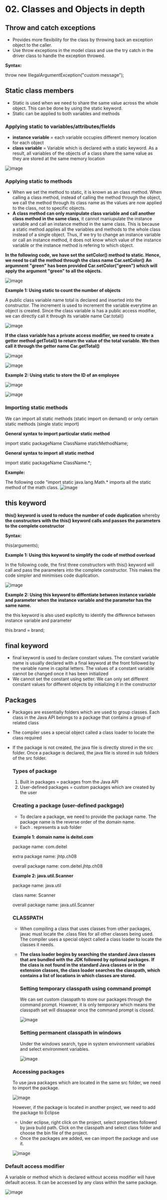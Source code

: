 # 02. Classes and Objects in depth

## Throw and catch exceptions
- Provides more flexibility for the class by throwing back an exception object to the caller.
- Use throw exceptions in the model class and use the try catch in the driver class to handle the exception throwed.

**Syntax:**

throw new IllegalArgumentException("custom message");

## Static class members
- Static is used when we need to share the same value across the whole object. This can be done by using the static keyword.
- Static can be applied to both variables and methods

### Applying static to variables/attributes/fields
- **instance variable** = each variable occupies different memory location for each object
- **class variable** = Variable which is declared with a static keyword. As a result, all variables of the objects of a class share the same value as they are stored at the same memory location

![image](https://github.com/Fong20/Learning-repository/assets/150316121/2a08930f-9e97-4d3c-8f56-b4b71c034a87)

### Applying static to methods
- When we set the method to static, it is known as an class method. When calling a class method, instead of calling the method through the object, we call the method through its class name as the values are now applied to the class, not to specific objects.
- **A class method can only manipulate class variable and call another class method in the same class**, it cannot maniupulate the instance variable and call an instance method in the same class. This is because a static method applies all the variables and methods to the whole class instead of a single object. Thus, if we try to change an instance variable or call an instance method, it does not know which value of the instance variable or the instance method is refering to which object.

**In the following code, we have set the setColor() method to static. Hence, we need to call the method through the class name Car.setColor()** **An argumnent "green" has been provided Car.setColor("green") which will apply the argument "green" to all the objects.**

![image](https://github.com/Fong20/Learning-repository/assets/150316121/e87f14dd-52f6-4586-aebd-b89f8433be98)

**Example 1: Using static to count the number of objects**

A public class variable name total is declared and inserted into the constructor. The increment is used to increment the variable everytime an object is created. Since the class variable is has a public access modifier, we can directly call it through its variable name Car.total()

![image](https://github.com/Fong20/Learning-repository/assets/150316121/e5656bf0-d72a-4e6a-b682-18787ead08ea)

**If the class variable has a private access modifier, we need to create a getter method getTotal() to return the value of the total variable. We then call it through the getter name Car.getTotal()**

![image](https://github.com/Fong20/Learning-repository/assets/150316121/aa2e82b2-42c1-46da-91cd-0ca2eb5beb8c)

![image](https://github.com/Fong20/Learning-repository/assets/150316121/6f94410c-c581-4272-b718-6d2ce05773c6)


**Example 2: Using static to store the ID of an employee**

![image](https://github.com/Fong20/Learning-repository/assets/150316121/ce4782c7-32cd-412a-a77d-8d84f4a37fe3)

![image](https://github.com/Fong20/Learning-repository/assets/150316121/842f0523-7f89-4ba7-b95e-b74cfd0e1f95)


  ### Importing static methods
  We can import all static methods (static import on demand) or only certain static methods (single static import)

  **General syntax to import particular static method**
  
  import static packageName ClassName staticMethodName;

  **General syntax to import all static method**

  import static packageName ClassName.*;
  
  **Example:**
  
  The following code "import static java.lang.Math.* imports all the static method of the math class.
  ![image](https://github.com/Fong20/Learning-repository/assets/150316121/d44af793-d3da-454e-a233-d482dc465a22)

## this keyword
**this() keyword is used to reduce the number of code duplication** whereby **the constructors with the this() keyword calls and passes the parameters to the complete constructor** 

**Syntax:**

this(arguments);

**Example 1: Using this keyword to simplify the code of method overload**

In the following code, the first three constructors with this() keyword will call and pass the parameters into the complete constructor. This makes the code simpler and minimises code duplication.

![image](https://github.com/Fong20/Learning-repository/assets/150316121/4e8b221a-0636-4277-b607-1c875eb7d0ad)

**Example 2: Using this keyword to diffentiate between instance variable and parameter when the instance variable and the parameter has the same name.**

the this keyword is also used explicitly to identify the difference between instance variable and parameter

this.brand = brand;

## final keyword
- final keyword is used to declare constant values. The constant variable name is usually declared with a final keyword at the front followed by the variable name in capital letters. The values of a constant variable cannot be changed once it has been initialized
- We cannot set the constant using setter. We can only set different constant values for different objects by initializing it in the constructor

## Packages
- Packages are essentially folders which are used to group classes. Each class in the Java API belongs to a package that contains a group of related class
- The compiler uses a special object called a class loader to locate the class required
- If the package is not created, the java file is directly stored in the src folder. Once a package is declared, the java file is stored in sub folders of the src folder.

  ### Types of package
  1. Built in packages = packages from the Java API
  2. User-defined packages = custom packages which are created by the user
     
  ### Creating a package (user-defined packgage)
  - To declare a package, we need to provide the package name. The package name is the reverse order of the domain name.
  - Each . represents a sub folder
  
  **Example 1: domain name is deitel.com**
  
  package name: com.deitel
  
  extra package name: jhtp.ch08
  
  overall package name: com.deitel.jhtp.ch08

  **Example 2: java.util.Scanner**

  package name: java.util

  class name: Scanner

  overall package name: java.util.Scanner
  
  ### CLASSPATH
  - When compiling a class that uses classes from other packages, javac must locate the .class files for all
other classes being used. The compiler uses a special object called a class loader to locate the classes it needs.
  - **The class loader begins by searching the standard Java classes that are bundled with the JDK followed by optional packages.** **If the class is not found in the standard Java classes or in the extension classes, the class loader searches the classpath, which contains a list of locations in which classes are stored.**

    ### Setting temporary classpath using command prompt
    We can set custom classpath to store our packages through the command prompt. However, it is only temporary which means the classpath set will dissapear once the command prompt is closed.

    ![image](https://github.com/Fong20/Learning-repository/assets/150316121/39cf67a8-939e-4576-b68c-1f5a9319f07b)

    ### Setting permanent classpath in windows
    Under the windows search, type in system environment variables and select environment variables.
    
    ![image](https://github.com/Fong20/Learning-repository/assets/150316121/e6369b60-3a3c-4b5f-8c8b-665a6af621a6)
    
  ### Accessing packages
  To use java packages which are located in the same src folder, we need to import the package.

  ![image](https://github.com/Fong20/Learning-repository/assets/150316121/18ab13ec-e601-442d-b539-1af763e9f9b2)

  However, if the package is located in another project, we need to add the package to Eclipse
  - Under eclipse, right click on the project, select properties followed by java build path. Click on the classpath and select class folder and choose the bin file of the project.
  - Once the packages are added, we can import the package and use it.
    
  ![image](https://github.com/Fong20/Learning-repository/assets/150316121/6306bddf-db84-4fab-abff-a1b4880c1833)

### Default access modifier
A variable or method which is declared without access modifier will have default access. It can be accessed by any class within the same package.

![image](https://github.com/Fong20/Learning-repository/assets/150316121/61bd854b-047e-4b5d-bb83-889fefdc7098)

